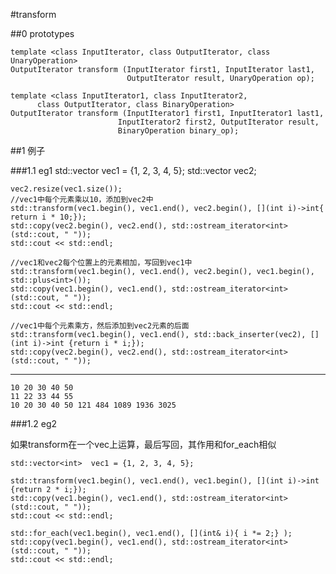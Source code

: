 #transform

##0 prototypes

	template <class InputIterator, class OutputIterator, class UnaryOperation>    
	OutputIterator transform (InputIterator first1, InputIterator last1,
                              OutputIterator result, UnaryOperation op);

	template <class InputIterator1, class InputIterator2,
          class OutputIterator, class BinaryOperation>
   	OutputIterator transform (InputIterator1 first1, InputIterator1 last1,
                            InputIterator2 first2, OutputIterator result,
                            BinaryOperation binary_op);
	

##1 例子

###1.1 eg1
	std::vector<int>  vec1 = {1, 2, 3, 4, 5};
    std::vector<int> vec2;

    vec2.resize(vec1.size());
    //vec1中每个元素乘以10，添加到vec2中
    std::transform(vec1.begin(), vec1.end(), vec2.begin(), [](int i)->int{ return i * 10;});
    std::copy(vec2.begin(), vec2.end(), std::ostream_iterator<int>(std::cout, " "));
    std::cout << std::endl;

    //vec1和vec2每个位置上的元素相加，写回到vec1中
    std::transform(vec1.begin(), vec1.end(), vec2.begin(), vec1.begin(), std::plus<int>());
    std::copy(vec1.begin(), vec1.end(), std::ostream_iterator<int>(std::cout, " "));
    std::cout << std::endl;
    
    //vec1中每个元素乘方，然后添加到vec2元素的后面
    std::transform(vec1.begin(), vec1.end(), std::back_inserter(vec2), [](int i)->int {return i * i;});
    std::copy(vec2.begin(), vec2.end(), std::ostream_iterator<int>(std::cout, " "));

	

----------
	10 20 30 40 50 
	11 22 33 44 55 
	10 20 30 40 50 121 484 1089 1936 3025


###1.2 eg2

如果transform在一个vec上运算，最后写回，其作用和for_each相似
    
	std::vector<int>  vec1 = {1, 2, 3, 4, 5};

    std::transform(vec1.begin(), vec1.end(), vec1.begin(), [](int i)->int {return 2 * i;});
    std::copy(vec1.begin(), vec1.end(), std::ostream_iterator<int>(std::cout, " "));
    std::cout << std::endl;

    std::for_each(vec1.begin(), vec1.end(), [](int& i){ i *= 2;} );
    std::copy(vec1.begin(), vec1.end(), std::ostream_iterator<int>(std::cout, " "));
    std::cout << std::endl;